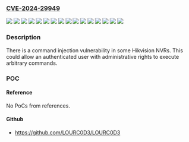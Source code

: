 ### [CVE-2024-29949](https://cve.mitre.org/cgi-bin/cvename.cgi?name=CVE-2024-29949)
![](https://img.shields.io/static/v1?label=Product&message=DS-7604NI-K1%20%2F%204P(B)&color=blue)
![](https://img.shields.io/static/v1?label=Product&message=DS-7604NI-M1%2F4P&color=blue)
![](https://img.shields.io/static/v1?label=Product&message=DS-76xxNI-Mx&color=blue)
![](https://img.shields.io/static/v1?label=Product&message=DS-76xxNXI-Ix&color=blue)
![](https://img.shields.io/static/v1?label=Product&message=DS-77xxNI-Mx&color=blue)
![](https://img.shields.io/static/v1?label=Product&message=DS-77xxNXI-Ix&color=blue)
![](https://img.shields.io/static/v1?label=Product&message=DS-86xxNXI-Ix&color=blue)
![](https://img.shields.io/static/v1?label=Product&message=DS-96xxNXI-Ix&color=blue)
![](https://img.shields.io/static/v1?label=Product&message=DS-96xxxNI-Mxx&color=blue)
![](https://img.shields.io/static/v1?label=Product&message=iDS-76xxNXI-Mx&color=blue)
![](https://img.shields.io/static/v1?label=Product&message=iDS-77xxNXI-Mx&color=blue)
![](https://img.shields.io/static/v1?label=Product&message=iDS-96xxxMXI-Mxx&color=blue)
![](https://img.shields.io/static/v1?label=Version&message=%3D%20V4.30.096build221220%20and%20the%20versions%20prior%20to%20it%20&color=brighgreen)
![](https://img.shields.io/static/v1?label=Version&message=%3D%20Versions%20after%20V5.00.000%20(including%20V5.00.000)%20and%20before%20V5.01.070%EF%BC%88not%20including%20V5.01.070%EF%BC%89%20&color=brighgreen)
![](https://img.shields.io/static/v1?label=Version&message=%3D%20Versions%20after%20V5.00.000%20(including%20V5.00.000)%20and%20before%20V5.02.006%EF%BC%88not%20including%20V5.02.006%EF%BC%89%20&color=brighgreen)
![](https://img.shields.io/static/v1?label=Vulnerability&message=n%2Fa&color=brighgreen)

### Description

There is a command injection vulnerability in some Hikvision NVRs. This could allow an authenticated user with administrative rights to execute arbitrary commands.

### POC

#### Reference
No PoCs from references.

#### Github
- https://github.com/LOURC0D3/LOURC0D3

